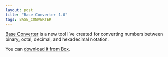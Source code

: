 ```yaml
---
layout: post
title: "Base Converter 1.0"
tags: BASE_CONVERTER
---
```


[Base Converter]({{site.baseUrl}}projects/base-converter/) is a new tool I’ve created for converting numbers between binary, octal, decimal, and hexadecimal notation.

You can [download it from Box](https://app.box.com/s/ti1vgncsperdh9a89by0).